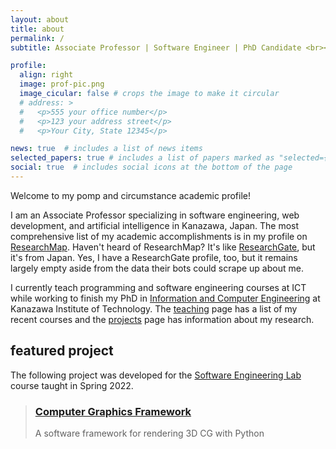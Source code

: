```yaml
---
layout: about
title: about
permalink: /
subtitle: Associate Professor | Software Engineer | PhD Candidate <br><a href='https://www.ict-kanazawa.ac.jp/'>International College of Technology, Kanazawa</a> (ICT)

profile:
  align: right
  image: prof-pic.png
  image_cicular: false # crops the image to make it circular
  # address: >
  #   <p>555 your office number</p>
  #   <p>123 your address street</p>
  #   <p>Your City, State 12345</p>

news: true  # includes a list of news items
selected_papers: true # includes a list of papers marked as "selected={true}"
social: true  # includes social icons at the bottom of the page
---
```


Welcome to my pomp and circumstance academic profile!

I am an Associate Professor specializing in software engineering, web development, and artificial intelligence in Kanazawa, Japan. The most comprehensive list of my academic accomplishments is in my profile on [ResearchMap](https://researchmap.jp/rsonger?lang=en). Haven't heard of ResearchMap? It's like [ResearchGate](https://www.researchgate.net/), but it's from Japan. Yes, I have a ResearchGate profile, too, but it remains largely empty aside from the data their bots could scrape up about me.

I currently teach programming and software engineering courses at ICT while working to finish my PhD in [Information and Computer Engineering](https://www.kanazawa-it.ac.jp/ekit/education/curriculum/graduate/index.html) at Kanazawa Institute of Technology. The [teaching](/teaching) page has a list of my recent courses and the [projects](/projects) page has information about my research.

## featured project

The following project was developed for the [Software Engineering Lab](https://robsonger.dev/software-engineering-lab) course taught in Spring 2022.

<blockquote>
    <h3>
        <a href="https://robsonger.dev/projects/pycg-framework/">Computer Graphics Framework</a>
    </h3>
    <div class="post-meta">A software framework for rendering 3D CG with Python</div>
</blockquote>
